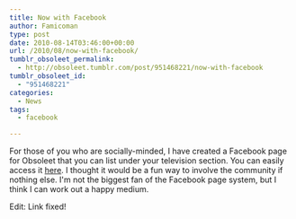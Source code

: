 ```yaml
---
title: Now with Facebook
author: Famicoman
type: post
date: 2010-08-14T03:46:00+00:00
url: /2010/08/now-with-facebook/
tumblr_obsoleet_permalink:
  - http://obsoleet.tumblr.com/post/951468221/now-with-facebook
tumblr_obsoleet_id:
  - "951468221"
categories:
  - News
tags:
  - facebook

---
```

For those of you who are socially-minded, I have created a Facebook page for Obsoleet that you can list under your television section. You can easily access it [here][1]. I thought it would be a fun way to involve the community if nothing else. I'm not the biggest fan of the Facebook page system, but I think I can work out a happy medium.

Edit: Link fixed!

 [1]: https://www.facebook.com/Obsoleet "https://www.facebook.com/Obsoleet"